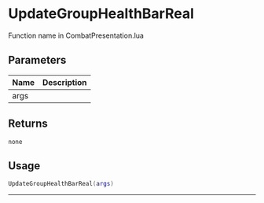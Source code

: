 # UpdateGroupHealthBarReal

Function name in CombatPresentation.lua

## Parameters

| Name | Description |
| ---- | ----------- |
| args |             |

## Returns

`none`

## Usage

```lua
UpdateGroupHealthBarReal(args)
```

---
